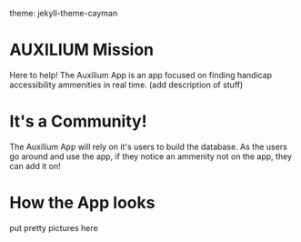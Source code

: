 theme: jekyll-theme-cayman
# AUXILIUM Mission
Here to help! The Auxilium App is an app focused on finding handicap accessibility ammenities in real time.  (add description of stuff)
# It's a Community!
The Auxilium App will rely on it's users to build the database. As the users go around and use the app, if they notice an ammenity not on the app, they can add it on! 
# How the App looks
put pretty pictures here
